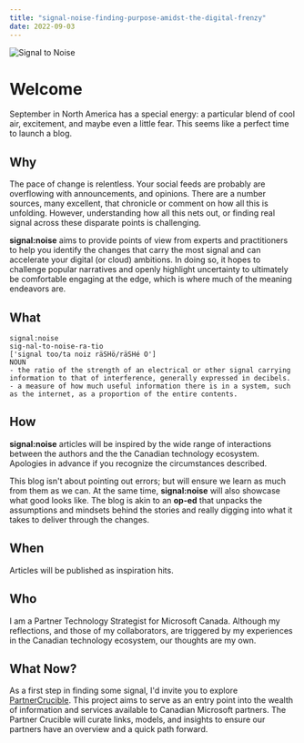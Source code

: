 ```yaml
---
title: "signal-noise-finding-purpose-amidst-the-digital-frenzy"
date: 2022-09-03
---
```


![Signal to Noise](/PartnerCrucible/Library/signaltonoise-title.png)

# Welcome

September in North America has a special energy: a particular blend of cool air, excitement, and maybe even a little fear. This seems like a perfect time to launch a blog.

## Why

The pace of change is relentless. Your social feeds are probably are overflowing with announcements, and opinions. There are a number sources, many excellent, that chronicle or comment on how all this is unfolding. However, understanding how all this nets out, or finding  real signal across these disparate points is challenging.

**signal:noise** aims to provide points of view from experts and practitioners to help you identify the changes that carry the most signal and can accelerate your digital (or cloud) ambitions. In doing so, it hopes to challenge popular narratives and openly highlight uncertainty to ultimately be comfortable engaging at the edge, which is where much of the meaning endeavors are.

## What

```
signal:noise
sig-nal-to-noise-ra-tio 
['signal too/ta noiz räSHö/räSHé O'] 
NOUN 
- the ratio of the strength of an electrical or other signal carrying information to that of interference, generally expressed in decibels. 
- a measure of how much useful information there is in a system, such as the internet, as a proportion of the entire contents. 
```

## How

**signal:noise** articles will be inspired by the wide range of interactions between the authors and the the Canadian technology ecosystem. Apologies in advance if you recognize the circumstances described. 

This blog isn't about pointing out errors; but will ensure we learn as much from them as we can. At the same time, **signal:noise** will also showcase what good looks like. The blog is akin to an **op-ed** that unpacks the assumptions and mindsets behind the stories and really digging into what it takes to deliver through the changes. 

## When

Articles will be published as inspiration hits.  

## Who

I am a Partner Technology Strategist for Microsoft Canada. Although my reflections, and those of my collaborators, are triggered by my experiences in the Canadian technology ecosystem, our thoughts are my own. 

## What Now?

As a first step in finding some signal, I'd invite you to explore [PartnerCrucible](https://lagimik.github.io/PartnerCrucible/). This project aims to serve as an entry point into the wealth of information and services available to Canadian Microsoft partners. The Partner Crucible will curate links, models, and insights to ensure our partners have an overview and a quick path forward.

